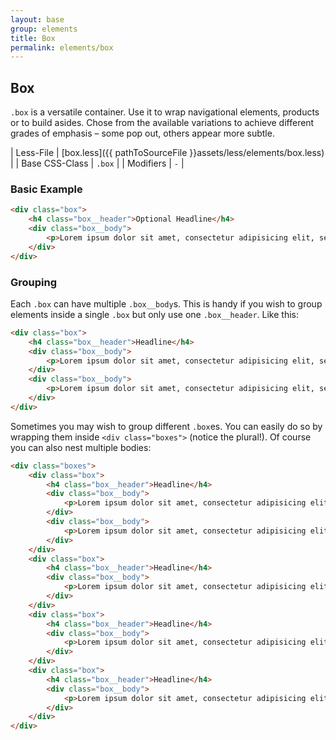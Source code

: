 ```yaml
---
layout: base
group: elements
title: Box
permalink: elements/box
---
```


## Box
`.box` is a versatile container. Use it to wrap navigational elements, products or to build asides. Chose from the available variations to achieve different grades of emphasis – some pop out, others appear more subtle.

| Less-File      | [box.less]({{ pathToSourceFile }}assets/less/elements/box.less) |
| Base CSS-Class | `.box`                                                          |
| Modifiers      | `-`                                                             |

### Basic Example

```html
<div class="box">
    <h4 class="box__header">Optional Headline</h4>
    <div class="box__body">
        <p>Lorem ipsum dolor sit amet, consectetur adipisicing elit, sed do eiusmod tempor incididunt ut labore et dolore magna aliqua. Ut enim ad minim veniam, quis nostrud exercitation ullamco laboris nisi ut aliquip ex ea commodo consequat. Duis aute irure dolor in reprehenderit in voluptate velit esse cillum dolore eu fugiat nulla pariatur. Excepteur sint occaecat cupidatat non proident, sunt in culpa qui officia deserunt mollit anim id est laborum.</p>
    </div>
</div>
```

### Grouping
Each `.box` can have multiple `.box__body`s. This is handy if you wish to group elements inside a single `.box` but only use one `.box__header`. Like this:

```html
<div class="box">
    <h4 class="box__header">Headline</h4>
    <div class="box__body">
        <p>Lorem ipsum dolor sit amet, consectetur adipisicing elit, sed do eiusmod tempor incididunt ut labore et dolore magna aliqua. Ut enim ad minim veniam, quis nostrud exercitation ullamco laboris nisi ut aliquip ex ea commodo consequat.</p>
    </div>
    <div class="box__body">
        <p>Lorem ipsum dolor sit amet, consectetur adipisicing elit, sed do eiusmod tempor incididunt ut labore et dolore magna aliqua. Ut enim ad minim veniam, quis nostrud exercitation ullamco laboris nisi ut aliquip ex ea commodo consequat.</p>
    </div>
</div>
```

Sometimes you may wish to group different `.box`es. You can easily do so by wrapping them inside `<div class="boxes">` (notice the plural!). Of course you can also nest multiple bodies:

```html
<div class="boxes">
    <div class="box">
        <h4 class="box__header">Headline</h4>
        <div class="box__body">
            <p>Lorem ipsum dolor sit amet, consectetur adipisicing elit.</p>
        </div>
        <div class="box__body">
            <p>Lorem ipsum dolor sit amet, consectetur adipisicing elit.</p>
        </div>
    </div>
    <div class="box">
        <h4 class="box__header">Headline</h4>
        <div class="box__body">
            <p>Lorem ipsum dolor sit amet, consectetur adipisicing elit.</p>
        </div>
    </div>
    <div class="box">
        <h4 class="box__header">Headline</h4>
        <div class="box__body">
            <p>Lorem ipsum dolor sit amet, consectetur adipisicing elit.</p>
        </div>
    </div>
    <div class="box">
        <h4 class="box__header">Headline</h4>
        <div class="box__body">
            <p>Lorem ipsum dolor sit amet, consectetur adipisicing elit.</p>
        </div>
    </div>
</div>
```